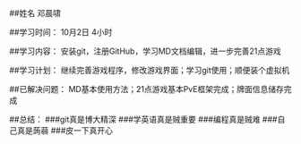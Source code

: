 ##姓名
邓晨啸

##学习时间：
10月2日   4小时

##学习内容：
安装git，注册GitHub，学习MD文档编辑，进一步完善21点游戏

##学习计划：
继续完善游戏程序，修改游戏界面；学习git使用；顺便装个虚拟机

##已解决问题：
MD基本使用方法；21点游戏基本PvE框架完成；牌面信息储存完成

##总结：
###git真是博大精深
###学英语真是贼重要
###编程真是贼难
###自己真是蒟蒻
###皮一下真开心
